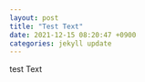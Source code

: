 ```yaml
---
layout: post
title: "Test Text"
date: 2021-12-15 08:20:47 +0900
categories: jekyll update
---
```


test Text
